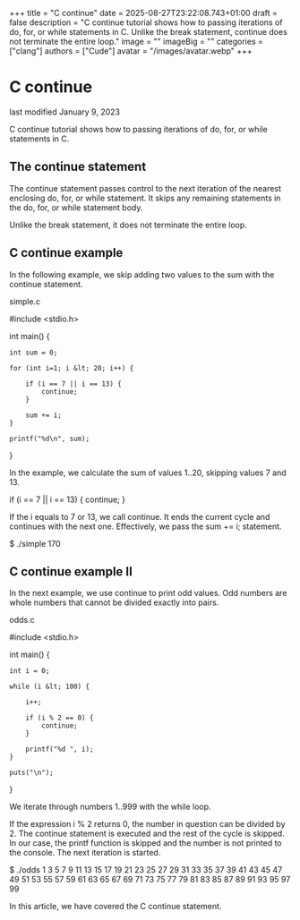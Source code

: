 +++
title = "C continue"
date = 2025-08-27T23:22:08.743+01:00
draft = false
description = "C continue tutorial shows how to passing
iterations of do, for, or while statements in C. Unlike the break statement,
continue does not terminate the entire loop."
image = ""
imageBig = ""
categories = ["clang"]
authors = ["Cude"]
avatar = "/images/avatar.webp"
+++

# C continue

last modified January 9, 2023

C continue tutorial shows how to passing iterations of do, for, or while
statements in C.

## The continue statement

The continue statement passes control to the next iteration of the
nearest enclosing do, for, or while statement. It skips any remaining statements
in the do, for, or while statement body.

Unlike the break statement, it does not terminate the entire loop.

## C continue example

In the following example, we skip adding two values to the sum with the
continue statement.

simple.c
  

#include &lt;stdio.h&gt;

int main() {

    int sum = 0;

    for (int i=1; i &lt; 20; i++) {

        if (i == 7 || i == 13) {
            continue;
        }

        sum += i;
    }

    printf("%d\n", sum);
}

In the example, we calculate the sum of values 1..20, skipping values 7 and 13.

if (i == 7 || i == 13) {
    continue;
}

If the i equals to 7 or 13, we call continue. It ends
the current cycle and continues with the next one. Effectively, we pass the 
sum += i; statement.

$ ./simple
170

## C continue example II

In the next example, we use continue to print odd values. Odd
numbers are whole numbers that cannot be divided exactly into pairs.

odds.c
  

#include &lt;stdio.h&gt;

int main() {

    int i = 0;

    while (i &lt; 100) {

        i++;

        if (i % 2 == 0) {
            continue;
        }

        printf("%d ", i);
    }

    puts("\n");
}

We iterate through numbers 1..999 with the while loop. 

If the expression i % 2 returns 0, the number in question can be
divided by 2. The continue statement is executed and the rest of the cycle is
skipped. In our case, the printf function is skipped and the number
is not printed to the console. The next iteration is started.

$ ./odds 
1 3 5 7 9 11 13 15 17 19 21 23 25 27 29 31 33 35 37 39 41 43 45 47 49 51 53 
55 57 59 61 63 65 67 69 71 73 75 77 79 81 83 85 87 89 91 93 95 97 99

In this article, we have covered the C continue statement.